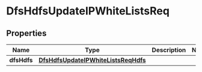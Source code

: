 # DfsHdfsUpdateIPWhiteListsReq

## Properties
Name | Type | Description | Notes
------------ | ------------- | ------------- | -------------
**dfsHdfs** | [**DfsHdfsUpdateIPWhiteListsReqHdfs**](DfsHdfsUpdateIPWhiteListsReqHdfs.md) |  | 
